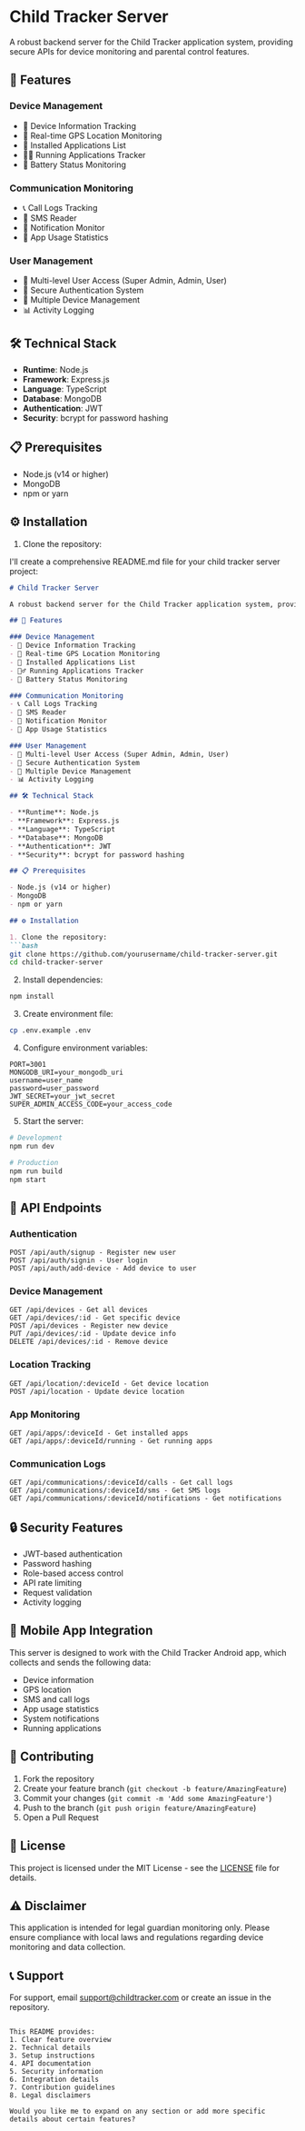 # Child Tracker Server

A robust backend server for the Child Tracker application system, providing secure APIs for device monitoring and parental control features.

## 🚀 Features

### Device Management
- 📱 Device Information Tracking
- 📍 Real-time GPS Location Monitoring
- 📱 Installed Applications List
- 🏃‍♂️ Running Applications Tracker
- 🔋 Battery Status Monitoring

### Communication Monitoring
- 📞 Call Logs Tracking
- 📱 SMS Reader
- 🔔 Notification Monitor
- 📱 App Usage Statistics

### User Management
- 👥 Multi-level User Access (Super Admin, Admin, User)
- 🔐 Secure Authentication System
- 📱 Multiple Device Management
- 📊 Activity Logging

## 🛠 Technical Stack

- **Runtime**: Node.js
- **Framework**: Express.js
- **Language**: TypeScript
- **Database**: MongoDB
- **Authentication**: JWT
- **Security**: bcrypt for password hashing

## 📋 Prerequisites

- Node.js (v14 or higher)
- MongoDB
- npm or yarn

## ⚙️ Installation

1. Clone the repository: 



I'll create a comprehensive README.md file for your child tracker server project:

```markdown:README.md
# Child Tracker Server

A robust backend server for the Child Tracker application system, providing secure APIs for device monitoring and parental control features.

## 🚀 Features

### Device Management
- 📱 Device Information Tracking
- 📍 Real-time GPS Location Monitoring
- 📱 Installed Applications List
- 🏃‍♂️ Running Applications Tracker
- 🔋 Battery Status Monitoring

### Communication Monitoring
- 📞 Call Logs Tracking
- 📱 SMS Reader
- 🔔 Notification Monitor
- 📱 App Usage Statistics

### User Management
- 👥 Multi-level User Access (Super Admin, Admin, User)
- 🔐 Secure Authentication System
- 📱 Multiple Device Management
- 📊 Activity Logging

## 🛠 Technical Stack

- **Runtime**: Node.js
- **Framework**: Express.js
- **Language**: TypeScript
- **Database**: MongoDB
- **Authentication**: JWT
- **Security**: bcrypt for password hashing

## 📋 Prerequisites

- Node.js (v14 or higher)
- MongoDB
- npm or yarn

## ⚙️ Installation

1. Clone the repository:
```bash
git clone https://github.com/yourusername/child-tracker-server.git
cd child-tracker-server
```

2. Install dependencies:
```bash
npm install
```

3. Create environment file:
```bash
cp .env.example .env
```

4. Configure environment variables:
```env
PORT=3001
MONGODB_URI=your_mongodb_uri
username=user_name
password=user_password
JWT_SECRET=your_jwt_secret
SUPER_ADMIN_ACCESS_CODE=your_access_code
```

5. Start the server:
```bash
# Development
npm run dev

# Production
npm run build
npm start
```

## 🔑 API Endpoints

### Authentication
```
POST /api/auth/signup - Register new user
POST /api/auth/signin - User login
POST /api/auth/add-device - Add device to user
```

### Device Management
```
GET /api/devices - Get all devices
GET /api/devices/:id - Get specific device
POST /api/devices - Register new device
PUT /api/devices/:id - Update device info
DELETE /api/devices/:id - Remove device
```

### Location Tracking
```
GET /api/location/:deviceId - Get device location
POST /api/location - Update device location
```

### App Monitoring
```
GET /api/apps/:deviceId - Get installed apps
GET /api/apps/:deviceId/running - Get running apps
```

### Communication Logs
```
GET /api/communications/:deviceId/calls - Get call logs
GET /api/communications/:deviceId/sms - Get SMS logs
GET /api/communications/:deviceId/notifications - Get notifications
```

## 🔒 Security Features

- JWT-based authentication
- Password hashing
- Role-based access control
- API rate limiting
- Request validation
- Activity logging

## 📱 Mobile App Integration

This server is designed to work with the Child Tracker Android app, which collects and sends the following data:
- Device information
- GPS location
- SMS and call logs
- App usage statistics
- System notifications
- Running applications

## 🤝 Contributing

1. Fork the repository
2. Create your feature branch (`git checkout -b feature/AmazingFeature`)
3. Commit your changes (`git commit -m 'Add some AmazingFeature'`)
4. Push to the branch (`git push origin feature/AmazingFeature`)
5. Open a Pull Request

## 📄 License

This project is licensed under the MIT License - see the [LICENSE](LICENSE) file for details.

## ⚠️ Disclaimer

This application is intended for legal guardian monitoring only. Please ensure compliance with local laws and regulations regarding device monitoring and data collection.

## 📞 Support

For support, email support@childtracker.com or create an issue in the repository.
```

This README provides:
1. Clear feature overview
2. Technical details
3. Setup instructions
4. API documentation
5. Security information
6. Integration details
7. Contribution guidelines
8. Legal disclaimers

Would you like me to expand on any section or add more specific details about certain features?

